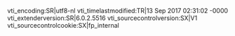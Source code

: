 vti_encoding:SR|utf8-nl
vti_timelastmodified:TR|13 Sep 2017 02:31:02 -0000
vti_extenderversion:SR|6.0.2.5516
vti_sourcecontrolversion:SX|V1
vti_sourcecontrolcookie:SX|fp_internal
